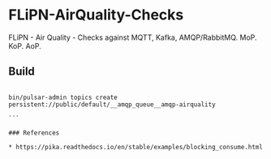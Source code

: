 # FLiPN-AirQuality-Checks

FLiPN - Air Quality - Checks against MQTT, Kafka, AMQP/RabbitMQ.  MoP. KoP. AoP.


## Build 

````

bin/pulsar-admin topics create persistent://public/default/__amqp_queue__amqp-airquality

```

### References

* https://pika.readthedocs.io/en/stable/examples/blocking_consume.html
